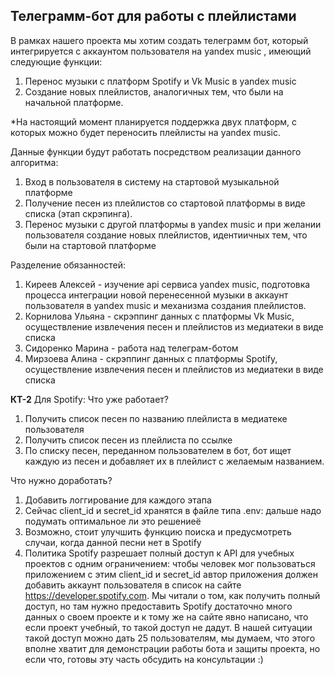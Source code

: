 ## **Телеграмм-бот для работы с плейлистами**

В рамках нашего проекта мы хотим создать телеграмм бот, который интегрируется с аккаунтом пользователя на yandex music , имеющий следующие функции:
1. Перенос музыки c платформ Spotify и Vk Music в yandex music
2. Создание новых плейлистов, аналогичных тем, что были на начальной платформе. 

*На настоящий момент планируется поддержка двух платформ, с которых можно будет переносить плейлисты на yandex music.

Данные функции будут работать посредством реализации данного алгоритма:

1. Вход в пользователя в систему на стартовой музыкальной платформе
2. Получение песен из плейлистов со стартовой платформы в виде списка (этап скрэпинга).
3. Перенос музыки с другой платформы в yandex music и при желании пользователя создание новых плейлистов, идентиичных тем, что были на стартовой платформе


Разделение обязанностей:
1. Киреев Алексей - изучение api сервиса yandex music, подготовка процесса интеграции новой перенесенной музыки в аккаунт пользователя в yandex music и механизма создания плейлистов.
2. Корнилова Ульяна - скрэппинг данных с платформы Vk Music, осуществление извлечения песен и плейлистов из медиатеки в виде списка
3. Сидоренко Марина - работа над телеграм-ботом
4. Мирзоева Алина - скрэппинг данных с платформы Spotify, осуществление извлечения песен и плейлистов из медиатеки в виде списка


**КТ-2**
Для Spotify:
Что уже работает?

 1. Получить список песен по названию плейлиста в медиатеке пользователя
 2. Получить список песен из плейлиста по ссылке
 3. По списку песен, переданном пользователем в бот, бот ищет каждую из песен и добавляет их в плейлист с желаемым названием.

Что нужно доработать?
 1. Добавить логгирование для каждого этапа
 2. Сейчас client_id и secret_id хранятся в файле типа .env: дальше надо подумать оптимальное ли это решениеё
 3. Возможно, стоит улучшить функцию поиска и предусмотреть случаи, когда данной песни нет в Spotify
 4. Политика Spotify разрешает полный доступ к API для учебных проектов с одним ограничением: чтобы человек мог пользоваться приложением с этим client_id и secret_id автор приложения должен добавить аккаунт пользователя в список на сайте https://developer.spotify.com. Мы читали о том, как получить полный доступ, но там нужно предоставить Spotify достаточно много данных о своем проекте и к тому же на сайте явно написано, что если проект учебный, то такой доступ не дадут. В нашей ситуации такой доступ  можно дать 25 пользователям, мы думаем, что этого вполне хватит для демонстрации работы бота и защиты проекта, но если что, готовы эту часть обсудить на консультации :)
